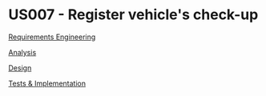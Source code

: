 # US007 - Register vehicle's check-up

[Requirements Engineering](01.requirements-engineering/Readme.md)

[Analysis](02.analysis/Readme.md)

[Design](../US003/03.design/Readme.md)

[Tests & Implementation](04.tests-and-implementation/Readme.md)